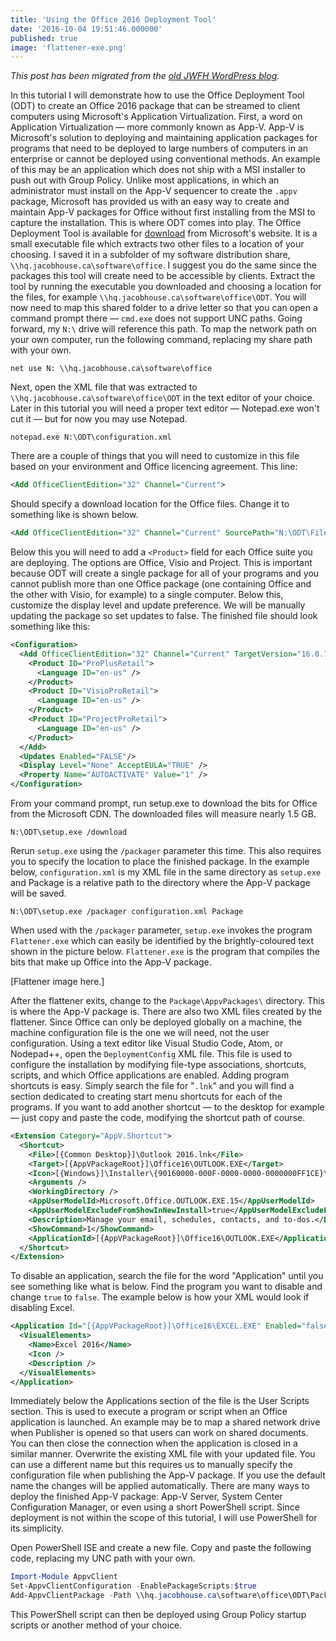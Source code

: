 ```yaml
---
title: 'Using the Office 2016 Deployment Tool'
date: '2016-10-04 19:51:46.000000'
published: true
image: 'flattener-exe.png'
---
```


_This post has been migrated from the [old JWFH WordPress blog](https://github.com/jwfh/homepage#about)._

In this tutorial I will demonstrate how to use the Office Deployment Tool (ODT) to create an Office 2016 package that can be streamed to client computers using Microsoft's Application Virtualization. First, a word on Application Virtualization &mdash; more commonly known as App-V. App-V is Microsoft's solution to deploying and maintaining application packages for programs that need to be deployed to large numbers of computers in an enterprise or cannot be deployed using conventional methods. An example of this may be an application which does not ship with a MSI installer to push out with Group Policy. Unlike most applications, in which an administrator must install on the App-V sequencer to create the `.appv` package, Microsoft has provided us with an easy way to create and maintain App-V packages for Office without first installing from the MSI to capture the installation. This is where ODT comes into play. The Office Deployment Tool is available for [download](http://go.microsoft.com/fwlink/p/?LinkID=626065) from Microsoft's website. It is a small executable file which extracts two other files to a location of your choosing. I saved it in a subfolder of my software distribution share, `\\hq.jacobhouse.ca\software\office`. I suggest you do the same since the packages this tool will create need to be accessible by clients. Extract the tool by running the executable you downloaded and choosing a location for the files, for example `\\hq.jacobhouse.ca\software\office\ODT`. You will now need to map this shared folder to a drive letter so that you can open a command prompt there &mdash; `cmd.exe` does not support UNC paths. Going forward, my `N:\` drive will reference this path. To map the network path on your own computer, run the following command, replacing my share path with your own.

```batch
net use N: \\hq.jacobhouse.ca\software\office
```

Next, open the XML file that was extracted to `\\hq.jacobhouse.ca\software\office\ODT` in the text editor of your choice. Later in this tutorial you will need a proper text editor &mdash; Notepad.exe won't cut it &mdash; but for now you may use Notepad.

```batch
notepad.exe N:\ODT\configuration.xml
```

There are a couple of things that you will need to customize in this file based on your environment and Office licencing agreement. This line:

```xml
<Add OfficeClientEdition="32" Channel="Current">
```

Should specify a download location for the Office files. Change it to something like is shown below.

```xml
<Add OfficeClientEdition="32" Channel="Current" SourcePath="N:\ODT\Files">
```

Below this you will need to add a `<Product>` field for each Office suite you are deploying. The options are Office, Visio and Project. This is important because ODT will create a single package for all of your programs and you cannot publish more than one Office package (one containing Office and the other with Visio, for example) to a single computer. Below this, customize the display level and update preference. We will be manually updating the package so set updates to false. The finished file should look something like this:

```xml
<Configuration>
  <Add OfficeClientEdition="32" Channel="Current" TargetVersion="16.0.7341.2035" SourcePath="N:\ODT\Bits">
    <Product ID="ProPlusRetail">
      <Language ID="en-us" />
    </Product>
    <Product ID="VisioProRetail">
      <Language ID="en-us" />
    </Product>
    <Product ID="ProjectProRetail">
      <Language ID="en-us" />
    </Product>
  </Add>
  <Updates Enabled="FALSE"/>
  <Display Level="None" AcceptEULA="TRUE" />
  <Property Name="AUTOACTIVATE" Value="1" />
</Configuration>
```

From your command prompt, run setup.exe to download the bits for Office from the Microsoft CDN. The downloaded files will measure nearly 1.5 GB.

```batch
N:\ODT\setup.exe /download
```

Rerun `setup.exe` using the `/packager` parameter this time. This also requires you to specify the location to place the finished package. In the example below, `configuration.xml` is my XML file in the same directory as `setup.exe` and Package is a relative path to the directory where the App-V package will be saved.

```batch
N:\ODT\setup.exe /packager configuration.xml Package
```

When used with the `/packager` parameter, `setup.exe` invokes the program `Flattener.exe` which can easily be identified by the brightly-coloured text shown in the picture below. `Flattener.exe` is the program that compiles the bits that make up Office into the App-V package.

[Flattener image here.]

After the flattener exits, change to the `Package\AppvPackages\` directory. This is where the App-V package is. There are also two XML files created by the flattener. Since Office can only be deployed globally on a machine, the machine configuration file is the one we will need, not the user configuration. Using a text editor like Visual Studio Code, Atom, or Nodepad++, open the `DeploymentConfig` XML file. This file is used to configure the installation by modifying file-type associations, shortcuts, scripts, and which Office applications are enabled. Adding program shortcuts is easy. Simply search the file for "`.lnk`" and you will find a section dedicated to creating start menu shortcuts for each of the programs. If you want to add another shortcut &mdash; to the desktop for example &mdash; just copy and paste the code, modifying the shortcut path of course.

```xml
<Extension Category="AppV.Shortcut">
  <Shortcut>
    <File>[{Common Desktop}]\Outlook 2016.lnk</File>
    <Target>[{AppVPackageRoot}]\Office16\OUTLOOK.EXE</Target>
    <Icon>[{Windows}]\Installer\{90160000-000F-0000-0000-0000000FF1CE}\outicon.exe.0.ico</Icon>
    <Arguments />
    <WorkingDirectory />
    <AppUserModelId>Microsoft.Office.OUTLOOK.EXE.15</AppUserModelId>
    <AppUserModelExcludeFromShowInNewInstall>true</AppUserModelExcludeFromShowInNewInstall>
    <Description>Manage your email, schedules, contacts, and to-dos.</Description>
    <ShowCommand>1</ShowCommand>
    <ApplicationId>[{AppVPackageRoot}]\Office16\OUTLOOK.EXE</ApplicationId>
  </Shortcut>
</Extension>
```

To disable an application, search the file for the word "Application" until you see something like what is below. Find the program you want to disable and change `true` to `false`. The example below is how your XML would look if disabling Excel.

```xml
<Application Id="[{AppVPackageRoot}]\Office16\EXCEL.EXE" Enabled="false" >
  <VisualElements>
    <Name>Excel 2016</Name>
    <Icon />
    <Description />
  </VisualElements>
</Application>
```

Immediately below the Applications section of the file is the User Scripts section. This is used to execute a program or script when an Office application is launched. An example may be to map a shared network drive when Publisher is opened so that users can work on shared documents. You can then close the connection when the application is closed in a similar manner. Overwrite the existing XML file with your updated file. You can use a different name but this requires us to manually specify the configuration file when publishing the App-V package. If you use the default name the changes will be applied automatically. There are many ways to deploy the finished App-V package: App-V Server, System Center Configuration Manager, or even using a short PowerShell script. Since deployment is not within the scope of this tutorial, I will use PowerShell for its simplicity.

Open PowerShell ISE and create a new file. Copy and paste the following code, replacing my UNC path with your own.

```powershell
Import-Module AppvClient
Set-AppvClientConfiguration -EnablePackageScripts:$true
Add-AppvClientPackage -Path \\hq.jacobhouse.ca\software\office\ODT\Package\AppvPackages\VisioProRetail_ProPlusRetail_ProjectProRetail_en-us_x86.appv | Publish-AppvClientPackage -Global
```

This PowerShell script can then be deployed using Group Policy startup scripts or another method of your choice.

